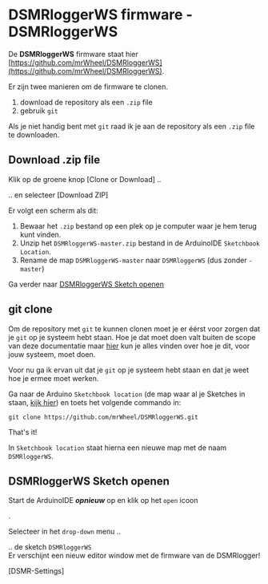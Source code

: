 # DSMRloggerWS firmware - DSMRloggerWS

De **DSMRloggerWS** firmware staat hier [https://github.com/mrWheel/DSMRloggerWS](https://github.com/mrWheel/DSMRloggerWS).

Er zijn twee manieren om de firmware te clonen.

1. download de repository als een `.zip` file
2. gebruik `git`

Als je niet handig bent met `git` raad ik je aan de repository als een `.zip` file te downloaden.

## Download .zip file <a id="download-zip-file"></a>

Klik op de groene knop \[Clone or Download\] ..

.. en selecteer \[Download ZIP\]

Er volgt een scherm als dit:

1. Bewaar het `.zip` bestand op een plek op je computer waar je hem terug kunt vinden.
2. Unzip het `DSMRloggerWS-master.zip` bestand in de ArduinoIDE `Sketchbook Location`.
3. Rename de map `DSMRloggerWS-master` naar `DSMRloggerWS` \(dus zonder `-master`\)

Ga verder naar [DSMRloggerWS Sketch openen]()

## git clone <a id="git-clone"></a>

Om de repository met `git` te kunnen clonen moet je er éérst voor zorgen dat je `git` op je systeem hebt staan. Hoe je dat moet doen valt buiten de scope van deze documentatie maar [hier](https://git-scm.com/book/nl/v1/Aan-de-slag-Git-installeren) kun je alles vinden over hoe je dit, voor jouw systeem, moet doen.

Voor nu ga ik ervan uit dat je `git` op je systeem hebt staan en dat je weet hoe je ermee moet werken.

Ga naar de Arduino `Sketchbook location` \(de map waar al je Sketches in staan, [kijk hier](../installatieESP8266core/)\) en toets het volgende commando in:

```text
git clone https://github.com/mrWheel/DSMRloggerWS.git
```

That's it!

In `Sketchbook location` staat hierna een nieuwe map met de naam `DSMRloggerWS`.

## DSMRloggerWS Sketch openen <a id="dsmrloggerws-sketch-openen"></a>

Start de ArduinoIDE _**opnieuw**_ op en klik op het `open` icoon

.

Selecteer in het `drop-down` menu ..

.. de sketch `DSMRloggerWS`  
 Er verschijnt een nieuw editor window met de firmware van de DSMRlogger!

\[DSMR-Settings\]

